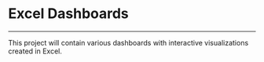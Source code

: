 # Excel Dashboards

---

This project will contain various dashboards with interactive visualizations created in Excel.
